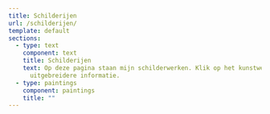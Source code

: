 ```yaml
---
title: Schilderijen
url: /schilderijen/
template: default
sections:
  - type: text
    component: text
    title: Schilderijen
    text: O﻿p deze pagina staan mijn schilderwerken. Klik op het kunstwerk voor
      uitgebreidere informatie.
  - type: paintings
    component: paintings
    title: ""
---
```

